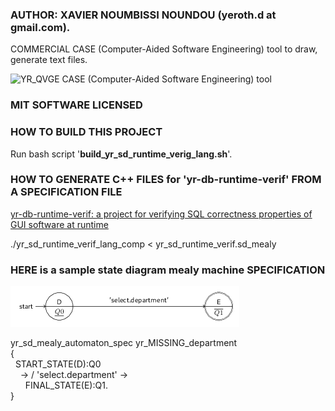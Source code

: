 
### AUTHOR: XAVIER NOUMBISSI NOUNDOU (yeroth.d at gmail.com).


COMMERCIAL CASE (Computer-Aided Software Engineering) tool
to draw, generate text files.

![YR_QVGE CASE (Computer-Aided Software Engineering) tool](https://github.com/yerothd/yr_sd_runtime_verif_lang/blob/master/YR_QVGE_screenshot.png?raw=true)


### MIT SOFTWARE LICENSED


### HOW TO BUILD THIS PROJECT

Run bash script '**build_yr_sd_runtime_verig_lang.sh**'.


### HOW TO GENERATE C++ FILES for 'yr-db-runtime-verif' FROM A SPECIFICATION FILE

[yr-db-runtime-verif: a project for verifying SQL correctness properties of GUI software at runtime](https://github.com/yerothd/yr-db-runtime-verif)

./yr_sd_runtime_verif_lang_comp < yr_sd_runtime_verif.sd_mealy


### HERE is a sample state diagram mealy machine SPECIFICATION

![yr_test_input_2](test_inputs/yr_test_input_2.png)

yr_sd_mealy_automaton_spec yr_MISSING_department<br />
{<br />
 &nbsp;&nbsp;START_STATE(D):Q0<br />
 &nbsp;&nbsp;&nbsp;&nbsp;-> / 'select.department' -><br />
 &nbsp;&nbsp;&nbsp;&nbsp;&nbsp;&nbsp;FINAL_STATE(E):Q1.<br />
}

